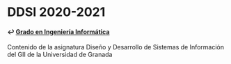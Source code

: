 # DDSI 2020-2021
#### ↩️ [Grado en Ingeniería Informática](https://github.com/clarasdfgh/GII)
Contenido de la asignatura Diseño y Desarrollo de Sistemas de Información del GII de la Universidad de Granada
